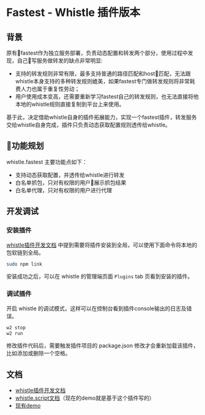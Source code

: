 # Fastest - Whistle 插件版本

## 背景

原有fastest作为独立服务部署，负责动态配置和转发两个部分，使用过程中发现，自己写服务做转发的缺点非常明显:

- 支持的转发规则非常有限，最多支持普通的路径匹配和host匹配，无法跟whistle本身支持的多种转发规则媲美，如果fastest专门做转发规则将非常耗费人力也属于重复性劳动；
- 用户使用成本变高，还需要重新学习fastest自己的转发规则，也无法直接将他本地的whistle规则直接复制到平台上来使用。

基于此，决定借助whistle自身的插件拓展能力，实现一个fastest插件，转发服务交给whistle自身完成，插件只负责动态获取配置规则透传给whistle。

## 功能规划

whistle.fastest 主要功能点如下：

- 支持动态获取配置，并透传给whistle进行转发
- 白名单抓包，只对有权限的用户展示抓包结果
- 白名单代理，只对有权限的用户进行代理

## 开发调试

### 安装插件

[whistle插件开发文档](https://wproxy.org/whistle/plugins.html) 中提到需要将插件安装到全局，可以使用下面命令将本地的包软链到全局。

```bash
sudo npm link
```

安装成功之后，可以在 whistle 的管理端页面 `Plugins` tab 页看到安装的插件。


### 调试插件

开启 whistle 的调试模式，这样可以在控制台看到插件console输出的日志及错误。

```bash
w2 stop
w2 run
```

修改插件代码后，需要触发插件项目的 package.json 修改才会重新加载该插件，比如添加或删除一个空格。


## 文档

- [whistle插件开发文档](https://wproxy.org/whistle/plugins.html)
- [whistle.script文档](https://github.com/whistle-plugins/whistle.script)（现在的demo就是基于这个插件写的）
- [现有demo](http://capture.fastest.oa.com/#plugins)